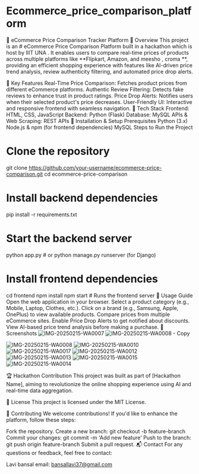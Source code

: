 # Ecommerce_price_comparison_platform
🛒 eCommerce Price Comparison Tracker Platform
🚀 Overview
This project is an # eCommerce Price Comparison Platform built in a hackathon which is host by IIIT UNA . It enables users to compare real-time prices of products across multiple platforms like **Flipkart, Amazon, and meesho , croma **, providing an efficient shopping experience with features like AI-driven price trend analysis, review authenticity filtering, and automated price drop alerts.

🎯 Key Features
Real-Time Price Comparison: Fetches product prices from different eCommerce platforms.
Authentic Review Filtering: Detects fake reviews to enhance trust in product ratings.
Price Drop Alerts: Notifies users when their selected product's price decreases.
User-Friendly UI: Interactive and responsive frontend with seamless navigation.
🔧 Tech Stack
Frontend: HTML, CSS, JavaScript
Backend: Python (Flask)
Database: MySQL
APIs & Web Scraping: REST APIs
📌 Installation & Setup
Prerequisites
Python (3.x)
Node.js & npm (for frontend dependencies)
MySQL
Steps to Run the Project
# Clone the repository
git clone https://github.com/your-username/ecommerce-price-comparison.git
cd ecommerce-price-comparison

# Install backend dependencies
pip install -r requirements.txt

# Start the backend server
python app.py  # or python manage.py runserver (for Django)

# Install frontend dependencies
cd frontend
npm install
npm start  # Runs the frontend server
📌 Usage Guide
Open the web application in your browser.
Select a product category (e.g., Mobile, Laptop, Clothes, etc.).
Click on a brand (e.g., Samsung, Apple, OnePlus) to view available products.
Compare prices from multiple eCommerce sites.
Enable Price Drop Alerts to get notified about discounts.
View AI-based price trend analysis before making a purchase.
📸 Screenshots
![IMG-20250215-WA0007](https://github.com/user-attachments/assets/8601e158-9042-42c3-b106-f61507d5f189)
![IMG-20250215-WA0008 - Copy](https://github.com/user-attachments/assets/4245eee7-2b3d-41aa-983d-2cf5cec549a8)

![IMG-20250215-WA0008](https://github.com/user-attachments/assets/98b46c86-2d42-48cd-b371-67b0a731de66)
![IMG-20250215-WA0010](https://github.com/user-attachments/assets/6fb487a1-e91c-4396-9694-300985a1da87)
![IMG-20250215-WA0017](https://github.com/user-attachments/assets/761ef917-3dbb-405a-abeb-deb632d1cd4e)
![IMG-20250215-WA0012](https://github.com/user-attachments/assets/7fd0e002-e355-43dd-a5f2-bd2250b92998)
![IMG-20250215-WA0013](https://github.com/user-attachments/assets/4e14fc50-619e-48cf-9067-d57863608e81)
![IMG-20250215-WA0015](https://github.com/user-attachments/assets/34ac9274-229b-4863-a518-99e2bb6b2918)
![IMG-20250215-WA0014](https://github.com/user-attachments/assets/b9661452-362b-4fc4-9db7-f92521ae8597)








🏆 Hackathon Contribution
This project was built as part of [Hackathon Name], aiming to revolutionize the online shopping experience using AI and real-time data aggregation.

📜 License
This project is licensed under the MIT License.

🤝 Contributing
We welcome contributions! If you'd like to enhance the platform, follow these steps:

Fork the repository.
Create a new branch: git checkout -b feature-branch
Commit your changes: git commit -m 'Add new feature'
Push to the branch: git push origin feature-branch
Submit a pull request.
📬 Contact
For any questions or feedback, feel free to contact:

Lavi bansal
email: bansallavi37@gmail.com
